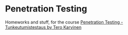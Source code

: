 # Penetration Testing 
Homeworks and stuff, for the course [Penetration Testing - Tunkeutumistestaus by Tero Karvinen](https://terokarvinen.com/2023/tunkeutumistestaus-2023-kevat/)   